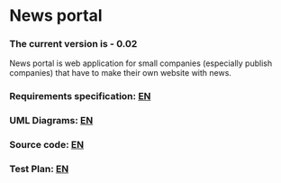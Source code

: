 # News portal
### The current version is - 0.02
News portal is web application for small companies (especially publish companies) that have to make their own website with news.
### Requirements specification: [EN](https://github.com/peekhovsky/trtpo-news-portal-2018/blob/master/docs/Project%20Documentation/SRS.md)
### UML Diagrams: [EN](https://github.com/peekhovsky/trtpo-news-portal-2018/tree/master/docs/UMLDiagrams)
### Source code: [EN](https://github.com/peekhovsky/trtpo-news-portal-2018/tree/master/app/newsportal)

### Test Plan: [EN](https://github.com/peekhovsky/trtpo-news-portal-2018/blob/master/docs/Testing/TestPlan.md)
